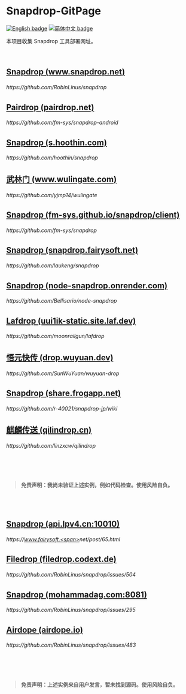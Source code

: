 # Snapdrop-GitPage

[![English badge](https://img.shields.io/badge/%E8%8B%B1%E6%96%87-English-blue)](./README_en.md)
[![简体中文 badge](https://img.shields.io/badge/%E7%AE%80%E4%BD%93%E4%B8%AD%E6%96%87-Simplified%20Chinese-blue)](./README.md)

本项目收集 Snapdrop 工具部署网址。

<br>

## [Snapdrop (www.snapdrop.net)](https://www.snapdrop.net/)

###### https://<span></span>github.com/RobinLinus/snapdrop

## [Pairdrop (pairdrop.net)](https://pairdrop.net)

###### https://<span></span>github.com/fm-sys/snapdrop-android

## [Snapdrop (s.hoothin.com)](https://s.hoothin.com/)

###### https://<span></span>github.com/hoothin/snapdrop

## [武林门 (www.wulingate.com)](https://www.wulingate.com/)

###### https://<span></span>github.com/yjmp14/wulingate

## [Snapdrop (fm-sys.github.io/snapdrop/client)](https://fm-sys.github.io/snapdrop/client/)

###### https://<span></span>github.com/fm-sys/snapdrop

## [Snapdrop (snapdrop.fairysoft.net)](https://snapdrop.fairysoft.net)

###### https://<span></span>github.com/laukeng/snapdrop


## [Snapdrop (node-snapdrop.onrender.com)](https://node-snapdrop.onrender.com)

###### https://<span></span>github.com/Bellisario/node-snapdrop

## [Lafdrop (uui1ik-static.site.laf.dev)](https://uui1ik-static.site.laf.dev)

###### https://<span></span>github.com/moonrailgun/lafdrop

## [悟元快传 (drop.wuyuan.dev)](https://drop.wuyuan.dev/)

###### https://<span></span>github.com/SunWuYuan/wuyuan-drop

## [Snapdrop (share.frogapp.net)](https://share.frogapp.net)

###### https://<span></span>github.com/r-40021/snapdrop-jp/wiki

## [麒麟传送 (qilindrop.cn)](https://qilindrop.cn)

###### https://<span></span>github.com/linzxcw/qilindrop

<br>
<br>


> #### 免责声明：我尚未验证上述实例，例如代码检查。使用风险自负。


<br>
<br>

## [Snapdrop (api.lpv4.cn:10010)](http://api.lpv4.cn:10010)

###### https://<span></span>www.fairysoft.<span></span>net<span></span>/post/65.html

## [Filedrop (filedrop.codext.de)](https://filedrop.codext.de)

###### https://<span></span>github.com/RobinLinus<span></span>/snapdrop/issues/504

## [Snapdrop (mohammadag.com:8081)](http://mohammadag.com:8081)

###### https://<span></span>github.com/RobinLinus<span></span>/snapdrop/issues/295

## [Airdope (airdope.io)](https://airdope.io)

###### https://<span></span>github.com/RobinLinus<span></span>/snapdrop/issues/483

<br>
<br>


> #### 免责声明：上述实例来自用户发言，暂未找到源码。使用风险自负。

